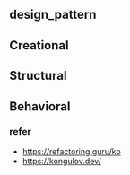 ## design_pattern

## Creational

## Structural

## Behavioral



### refer
* https://refactoring.guru/ko
* https://kongulov.dev/
